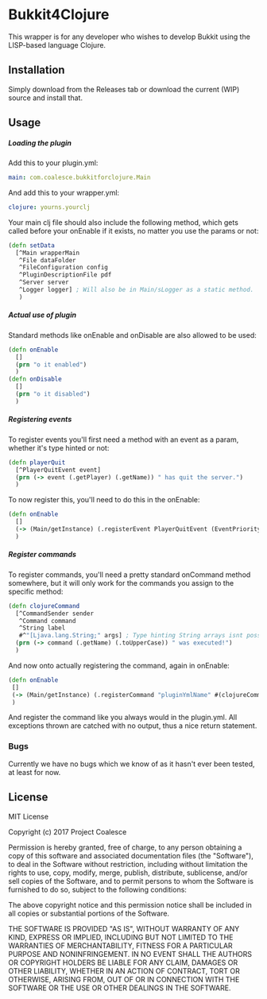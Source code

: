 # Bukkit4Clojure

This wrapper is for any developer who wishes to develop Bukkit using the LISP-based language Clojure.

## Installation

Simply download from the Releases tab or download the current (WIP) source and install that.

## Usage

##### Loading the plugin
Add this to your plugin.yml:
```yaml
main: com.coalesce.bukkitforclojure.Main
```
And add this to your wrapper.yml:

```yaml
clojure: yourns.yourclj
```
Your main clj file should also include the following method, which gets called before your onEnable if it exists, no matter you use the params or not:

```clojure
(defn setData
  [^Main wrapperMain
   ^File dataFolder
   ^FileConfiguration config
   ^PluginDescriptionFile pdf
   ^Server server
   ^Logger logger] ; Will also be in Main/sLogger as a static method.
   )
```

##### Actual use of plugin
Standard methods like onEnable and onDisable are also allowed to be used:

```clojure
(defn onEnable
  []
  (prn "o it enabled")
  )
(defn onDisable
  []
  (prn "o it disabled")
  )
```
##### Registering events
To register events you'll first need a method with an event as a param, whether it's type hinted or not:
```clojure
(defn playerQuit
  [^PlayerQuitEvent event]
  (prn (-> event (.getPlayer) (.getName)) " has quit the server.")
  )
```

To now register this, you'll need to do this in the onEnable:
```clojure
(defn onEnable
  []
  (-> (Main/getInstance) (.registerEvent PlayerQuitEvent (EventPriority/NORMAL) #(playerQuit %)))
  )
```

##### Register commands
To register commands, you'll need a pretty standard onCommand method somewhere, but it will only work for the commands you assign to the specific method:
```clojure
(defn clojureCommand
  [^CommandSender sender
   ^Command command
   ^String label
   #^"[Ljava.lang.String;" args] ; Type hinting String arrays isnt possible, thus this workaround.
  (prn (-> command (.getName) (.toUpperCase)) " was executed!")
  )
```
And now onto actually registering the command, again in onEnable:
```clojure
(defn onEnable
 []
 (-> (Main/getInstance) (.registerCommand "pluginYmlName" #(clojureCommand %1 %2 %3 %4)))
 )
```
And register the command like you always would in the plugin.yml.
All exceptions thrown are catched with no output, thus a nice return statement.
### Bugs

Currently we have no bugs which we know of as it hasn't ever been tested, at least for now.

## License

MIT License

Copyright (c) 2017 Project Coalesce

Permission is hereby granted, free of charge, to any person obtaining a copy
of this software and associated documentation files (the "Software"), to deal
in the Software without restriction, including without limitation the rights
to use, copy, modify, merge, publish, distribute, sublicense, and/or sell
copies of the Software, and to permit persons to whom the Software is
furnished to do so, subject to the following conditions:

The above copyright notice and this permission notice shall be included in all
copies or substantial portions of the Software.

THE SOFTWARE IS PROVIDED "AS IS", WITHOUT WARRANTY OF ANY KIND, EXPRESS OR
IMPLIED, INCLUDING BUT NOT LIMITED TO THE WARRANTIES OF MERCHANTABILITY,
FITNESS FOR A PARTICULAR PURPOSE AND NONINFRINGEMENT. IN NO EVENT SHALL THE
AUTHORS OR COPYRIGHT HOLDERS BE LIABLE FOR ANY CLAIM, DAMAGES OR OTHER
LIABILITY, WHETHER IN AN ACTION OF CONTRACT, TORT OR OTHERWISE, ARISING FROM,
OUT OF OR IN CONNECTION WITH THE SOFTWARE OR THE USE OR OTHER DEALINGS IN THE
SOFTWARE.